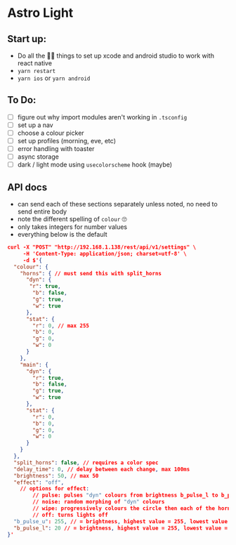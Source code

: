 # Astro Light

## Start up:
- Do all the 🧙‍♂️ things to set up xcode and android studio to work with react native
- `yarn restart`
- `yarn ios` or `yarn android`

## To Do:

- [ ] figure out why import modules aren't working in `.tsconfig`
- [ ] set up a nav
- [ ] choose a colour picker
- [ ] set up profiles (morning, eve, etc)
- [ ] error handling with toaster
- [ ] async storage
- [ ] dark / light mode using `usecolorscheme` hook (maybe)

## API docs

- can send each of these sections separately unless noted, no need to send entire body
- note the different spelling of `colour` 🙄
- only takes integers for number values
- everything below is the default


``` json
curl -X "POST" "http://192.168.1.138/rest/api/v1/settings" \
     -H 'Content-Type: application/json; charset=utf-8' \
     -d $'{
  "colour": {
    "horns": { // must send this with split_horns
      "dyn": {
       "r": true,
        "b": false,
        "g": true,
        "w": true
      },
      "stat": {
        "r": 0, // max 255
        "b": 0,
        "g": 0,
        "w": 0
      }
    },
    "main": {
      "dyn": {
        "r": true,
        "b": false,
        "g": true,
        "w": true
      },
      "stat": {
        "r": 0,
        "b": 0,
        "g": 0,
        "w": 0
      }
    }
  },
  "split_horns": false, // requires a color spec
  "delay_time": 0, // delay between each change, max 100ms
  "brightness": 50, // max 50
  "effect": "off", 
    // options for effect:
        // pulse: pulses "dyn" colours from brightness b_pulse_l to b_pulse_u
        // noise: random morphing of "dyn" colours
        // wipe: progressively colours the circle then each of the horns with the stat colors
        // off: turns lights off
  "b_pulse_u": 255, // = brightness, highest value = 255, lowest value = 20, 
  "b_pulse_l": 20 // = brightness, highest value = 255, lowest value = 20, 
}'
```